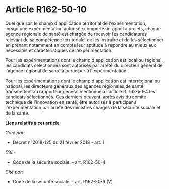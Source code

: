 # Article R162-50-10

Quel que soit le champ d'application territorial de l'expérimentation, lorsqu'une expérimentation autorisée comporte un appel
à projets, chaque agence régionale de santé est chargée de recevoir les candidatures relevant de sa compétence territoriale,
de les instruire et de les sélectionner en prenant notamment en compte leur aptitude à répondre au mieux aux nécessités et
caractéristiques de l'expérimentation. 

Pour les expérimentations dont le champ d'application est local ou régional, les candidats sélectionnés sont autorisés par
arrêté du directeur général de l'agence régional de santé à participer à l'expérimentation. 

Pour les expérimentations dont le champ d'application est interrégional ou national, les directeurs généraux des agences
régionales de santé transmettent au rapporteur général mentionné à l'article R. 162-50-4 les candidats sélectionnés. Ces
derniers peuvent, après avis du comité technique de l'innovation en santé, être autorisés à participer à l'expérimentation
par arrêté des ministres chargés de la sécurité sociale et de la santé.

**Liens relatifs à cet article**

_Créé par_:

  - Décret n°2018-125 du 21 février 2018 - art. 1

_Cite_:

  - Code de la sécurité sociale. - art. R162-50-4

_Cité par_:

  - Code de la sécurité sociale. - art. R162-50-9 (V)
